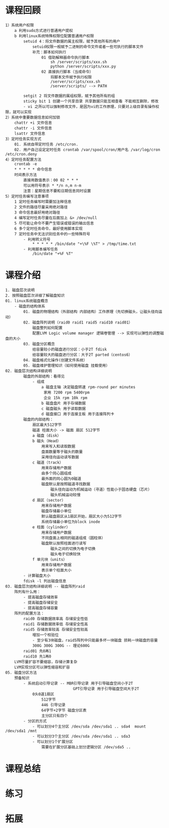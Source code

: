 # 课程回顾
	1）系统用户权限
		a 利用sudo方式进行普通用户提权
		b 利用linux系统特殊权限位配置普通用户权限
			setuid 4：将文件数据的属主权限，赋予其他所有的用户
				setuid权限一般赋予二进制的命令文件或者一些可执行的脚本文件
				补充：脚本如何执行
					01 借助解释器命令执行脚本
						sh /server/scripts/xxx.sh
						python /server/scripts/xxx.py
					02 直接执行脚本（当成命令）
						将脚本文件赋予执行权限
						/server/scripts/xxx.sh
						/server/scripts/ --> PATH
						
			setgit 2 将文件数据的属组权限，赋予其他所有的组
			sticky bit 1 创建一个共享目录 共享数据只能互相查看 不能相互删除，修改
			- vi 之所以可以强制修改文件，是因为vi的工作原理，只要对上级目录有操作权限，就可以实现
	2）系统中重要数据信息如何加锁
		chattr +i 文件信息
		chattr -i 文件信息
		lsattr 文件信息
	3）定时任务实现方式
		01. 系统自带定时任务 /etc/cron.
		02. 用户自己设定定时任务 crontab /var/spool/cron/用户名 /var/log/cron /etc/cron.deny
	4）定时任务配置方法
		crontab -e
		* * * * * 命令信息
		时间表示方法
			直接用数值表示：00 02 * * *
			可以用符号表示 * */n n,m n-m
			注意：星期信息不要和日期信息同时设置
	5）定时任务编写注意事项
		1 定时任务编写时需要加注释信息
		2 文件的路径尽量采用绝对路径
		3 命令信息最好用绝对路径
		4 编写定时任务尽量在后面加上 &> /dev/null
		5 尽可能让命令不要产生错误或错误的输出信息
		6 多个定时任务命令，最好使用脚本实现
		7 定时任务中无法识别任务中的一些特殊符号
			- 利用转义符号
				* * * * * /bin/date "+\%F \%T" > /tmp/time.txt
			- 利用脚本编写任务
				/bin/date "+%F %T"
# 课程介绍
	1. 磁盘层次说明
	2. 按照磁盘层次详细了解磁盘知识
	01. linux系统磁盘概念
		- 磁盘的结构体系
			01. 磁盘的物理结构（外部结构 内部结构）工作原理（先切换磁头，让磁头径向运动）
			02. 磁盘阵列说明（raid0 raid1 raid5 raid10 raid01）
				磁盘整列如何配置
				配置LVM Logic volume manager 逻辑卷管理 --> 实现可以弹性的调整磁盘的大小
			03. 磁盘分区概念
				给容量较小的磁盘进行分区：小于2T fdisk
				给容量较大的磁盘进行分区：大于2T parted（centos6）
			04. 磁盘格式化操作(创建文件系统）
			05. 磁盘维护管理知识（如何使用磁盘 挂载使用）
	02. 磁盘层次结构详细说明
			磁盘的外部结构：看得见
				- 组成
					a 磁盘主轴 决定磁盘转速 rpm-round per minutes
					 家用 7200 rpm 5400rpm
					 企业 15k rpm 10k rpm
					b 磁盘盘片 用于存储数据
					c 磁盘磁头 用于读取数据
					d 磁盘接口 用于连接主板 用于连接阵列卡
			磁盘的内部结构：
				扇区最大512字节
				磁道 柱面大小 -> 磁面 扇区 512字节
				a 磁盘（disk）
				b 磁头（Head）
					用来写入和读取数据
					盘面数量等于磁头的数量
					采用径向运动读写数据
				c 磁道（track）
					用来存储用户数据
					由多个同心圆组成
					最外面的同心圆为0磁道
					磁盘默认是按照磁道寻找数据
						磁头径向运动为机械运动（寻道）性能小于固态硬盘（芯片）
						磁头机械运动较慢
				d 扇区（sector）
					用来存储用户数据
					磁盘存储最小单位
					默认磁盘扇区从1扇区开始，扇区大小为512字节
					系统存储最小单位为block inode
				e 柱面（cylinder）
					用来存储用户数据
					不同盘面上相同的磁道组成（圆柱体）
					磁盘默认按照柱面进行读写
						磁头之间的切换为电子切换
						磁头电子切换较快
				f 单元块（units）
					用来存储用户数据
					表示单个柱面大小
			- 计算磁盘大小
			fdisk -l 列出磁盘信息
	03. 磁盘层次结构详细说明 -- 磁盘阵列raid
		阵列有什么用：
			- 提高磁盘存储效率
			- 提高磁盘存储安全
			- 提高磁盘存储容量
		阵列的配置方法：
			raid0 存储数据效率高 存储安全性低
			raid1 存储数据效率低 存储安全性高
			raid5 存储效率较高 存储安全性较高
				增加一个校验位
				- 至少有3块磁盘，raid5阵列中只能最多坏一块磁盘 损耗一块磁盘的容量
				300G 300G 300G -- 理论600G
			raid01 先0再1
			raid10 先1再0
		LVM尽量扩容不要缩容，存储计算复杂
		LVM实现分区可以弹性缩容和扩容
	05. 磁盘分区方法
		预备知识
			- 系统启动引导记录 -- MBR引导记录 用于引导磁盘空间小于2T
								  GPT引导记录 用于引导磁盘空间大于2T
				0头0道1扇区
					512字节
					446 引导记录
					64字节+2字节 磁盘分区表
					主分区只有四个
			- 分区的方式
				- 可以划分4个主分区 /dev/sda /dev/sda1 .. sda4	mount /dev/sda1 /mnt
				- 可以划分3个主分区 /dev/sda /dev/sda1 .. sda3
				- 可以划分1个扩展分区 
					需要在扩展分区基础上划分逻辑分区 /dev/sda5 ..
# 课程总结
	
# 练习
	
# 拓展